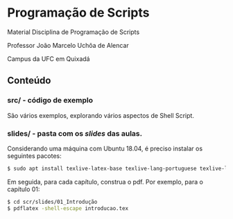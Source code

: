 
# Programação de Scripts 

Material Disciplina de Programação de Scripts

Professor João Marcelo Uchôa de Alencar

Campus da UFC em Quixadá

## Conteúdo

### src/ - código de exemplo
São vários exemplos, explorando vários aspectos de Shell Script.

### slides/ - pasta com os _slides_ das aulas. 
Considerando uma máquina com Ubuntu 18.04, é preciso instalar os seguintes pacotes:

```bash
$ sudo apt install texlive-latex-base texlive-lang-portuguese texlive-latex-extra python-pygments
```

Em seguida, para cada capítulo, construa o pdf. Por exemplo, para o capítulo 01:

```bash
$ cd scr/slides/01_Introdução
$ pdflatex -shell-escape introducao.tex
```
